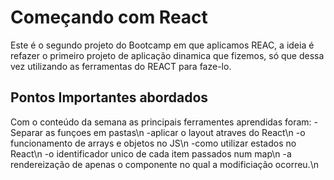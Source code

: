 # Começando com React 

Este é o segundo projeto do Bootcamp em que aplicamos REAC, a ideia é refazer o primeiro projeto de aplicação dinamica que fizemos, só que dessa vez utilizando as ferramentas do REACT para faze-lo.

## Pontos Importantes abordados
Com o conteúdo da semana as principais ferramentes aprendidas foram:
    -Separar as funçoes em pastas\n
    -aplicar o layout atraves do React\n
    -o funcionamento de arrays e objetos no JS\n
    -como utilizar estados no React\n
    -o identificador unico de cada item passados num map\n
    -a rendereização de apenas o componente no qual a modificiação ocorreu.\n

